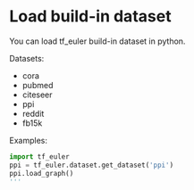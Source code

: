 # Load build-in dataset
You can load tf_euler build-in dataset in python.

Datasets:
- cora
- pubmed
- citeseer
- ppi
- reddit
- fb15k

Examples:
```python
import tf_euler
ppi = tf_euler.dataset.get_dataset('ppi')
ppi.load_graph()
'''


